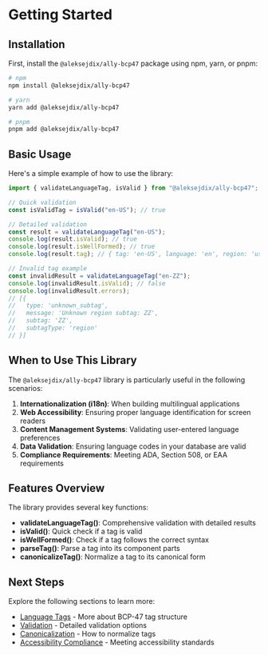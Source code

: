 # Getting Started

## Installation

First, install the `@aleksejdix/ally-bcp47` package using npm, yarn, or pnpm:

```bash
# npm
npm install @aleksejdix/ally-bcp47

# yarn
yarn add @aleksejdix/ally-bcp47

# pnpm
pnpm add @aleksejdix/ally-bcp47
```

## Basic Usage

Here's a simple example of how to use the library:

```typescript
import { validateLanguageTag, isValid } from "@aleksejdix/ally-bcp47";

// Quick validation
const isValidTag = isValid("en-US"); // true

// Detailed validation
const result = validateLanguageTag("en-US");
console.log(result.isValid); // true
console.log(result.isWellFormed); // true
console.log(result.tag); // { tag: 'en-US', language: 'en', region: 'us' }

// Invalid tag example
const invalidResult = validateLanguageTag("en-ZZ");
console.log(invalidResult.isValid); // false
console.log(invalidResult.errors);
// [{
//   type: 'unknown_subtag',
//   message: 'Unknown region subtag: ZZ',
//   subtag: 'ZZ',
//   subtagType: 'region'
// }]
```

## When to Use This Library

The `@aleksejdix/ally-bcp47` library is particularly useful in the following scenarios:

1. **Internationalization (i18n)**: When building multilingual applications
2. **Web Accessibility**: Ensuring proper language identification for screen readers
3. **Content Management Systems**: Validating user-entered language preferences
4. **Data Validation**: Ensuring language codes in your database are valid
5. **Compliance Requirements**: Meeting ADA, Section 508, or EAA requirements

## Features Overview

The library provides several key functions:

- **validateLanguageTag()**: Comprehensive validation with detailed results
- **isValid()**: Quick check if a tag is valid
- **isWellFormed()**: Check if a tag follows the correct syntax
- **parseTag()**: Parse a tag into its component parts
- **canonicalizeTag()**: Normalize a tag to its canonical form

## Next Steps

Explore the following sections to learn more:

- [Language Tags](./language-tags) - More about BCP-47 tag structure
- [Validation](./validation) - Detailed validation options
- [Canonicalization](./canonicalization) - How to normalize tags
- [Accessibility Compliance](./ada-compliance) - Meeting accessibility standards
